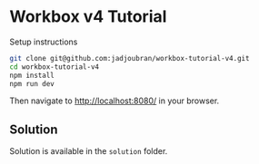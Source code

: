 # Workbox v4 Tutorial

Setup instructions

```bash
git clone git@github.com:jadjoubran/workbox-tutorial-v4.git
cd workbox-tutorial-v4
npm install
npm run dev
```

Then navigate to [http://localhost:8080/](http://localhost:8080/) in your browser.

## Solution

Solution is available in the `solution` folder.
